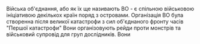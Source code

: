 Війська об'єднання, або як їх ще називають ВО - є спільною військовою ініціативою декількох країн поряд з островами. Організація ВО була створенна після великої катастрофи з сил об'єднаного фронту часів "Першої катастрофи" 
Вони організовують рейди проти монстрів та військовий супровід для груп дослідників. Вони 